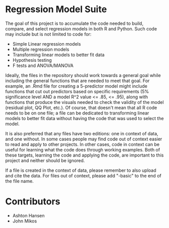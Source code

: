 # Regression Model Suite
The goal of this project is to accumulate the code needed to build, compare, and select regression models in both R and Python. Such code may include but is not limited to code for:
- Simple Linear regression models
- Multiple regression models
- Transforming linear models to better fit data
- Hypothesis testing
- F tests and ANOVA/MANOVA

Ideally, the files in the repository should work towards a general goal while including the general functions that are needed to meet that goal. For example, an .Rmd file for creating a 5-predictor model might include functions that cut out predictors based on specific requirements (5% significance level AND a model R^2 value <= .85, <= .95), along with functions that produce the visuals needed to check the validity of the model (residual plot, QQ Plot, etc.). Of course, that doesn't mean that all R code needs to be on one file; a file can be dedicated to transforming linear models to better fit data without having the code that was used to select the model.

It is also preferred that any files have two editions: one in context of data, and one without. In some cases people may find code out of context easier to read and apply to other projects. In other cases, code in context can be useful for learning what the code does through working examples. Both of these targets, learning the code and applying the code, are important to this project and neither should be ignored. 

If a file is created in the context of data, please remember to also upload and cite the data.
For files out of context, please add "-basic" to the end of the file name.

# Contributors
- Ashton Hansen
- John Mikos

